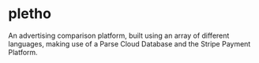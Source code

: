 # pletho
An advertising comparison platform, built using an array of different languages, making use of a Parse Cloud Database and the Stripe Payment Platform.
